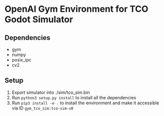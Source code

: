 # OpenAI Gym Environment for TCO Godot Simulator
## Dependencies
- gym
- numpy
- posix_ipc
- cv2

## Setup
1. Export simulator into ./sim/tco_sim.bin
2. Run ```python3 setup.py install``` to install all the dependencies
3. Run ```pip3 install -e .``` to install the environment and make it accessible via ID
   ```gym_tco_sim:tco-sim-v0```
